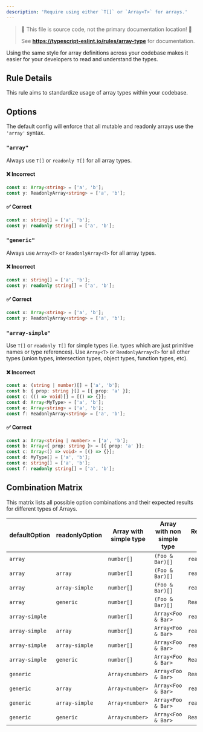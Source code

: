 ```yaml
---
description: 'Require using either `T[]` or `Array<T>` for arrays.'
---
```


> 🛑 This file is source code, not the primary documentation location! 🛑
>
> See **https://typescript-eslint.io/rules/array-type** for documentation.

Using the same style for array definitions across your codebase makes it easier for your developers to read and understand the types.

## Rule Details

This rule aims to standardize usage of array types within your codebase.

## Options

The default config will enforce that all mutable and readonly arrays use the `'array'` syntax.

### `"array"`

Always use `T[]` or `readonly T[]` for all array types.

<!--tabs-->

#### ❌ Incorrect

```ts
const x: Array<string> = ['a', 'b'];
const y: ReadonlyArray<string> = ['a', 'b'];
```

#### ✅ Correct

```ts
const x: string[] = ['a', 'b'];
const y: readonly string[] = ['a', 'b'];
```

### `"generic"`

Always use `Array<T>` or `ReadonlyArray<T>` for all array types.

<!--tabs-->

#### ❌ Incorrect

```ts
const x: string[] = ['a', 'b'];
const y: readonly string[] = ['a', 'b'];
```

#### ✅ Correct

```ts
const x: Array<string> = ['a', 'b'];
const y: ReadonlyArray<string> = ['a', 'b'];
```

### `"array-simple"`

Use `T[]` or `readonly T[]` for simple types (i.e. types which are just primitive names or type references).
Use `Array<T>` or `ReadonlyArray<T>` for all other types (union types, intersection types, object types, function types, etc).

<!--tabs-->

#### ❌ Incorrect

```ts
const a: (string | number)[] = ['a', 'b'];
const b: { prop: string }[] = [{ prop: 'a' }];
const c: (() => void)[] = [() => {}];
const d: Array<MyType> = ['a', 'b'];
const e: Array<string> = ['a', 'b'];
const f: ReadonlyArray<string> = ['a', 'b'];
```

#### ✅ Correct

```ts
const a: Array<string | number> = ['a', 'b'];
const b: Array<{ prop: string }> = [{ prop: 'a' }];
const c: Array<() => void> = [() => {}];
const d: MyType[] = ['a', 'b'];
const e: string[] = ['a', 'b'];
const f: readonly string[] = ['a', 'b'];
```

## Combination Matrix

This matrix lists all possible option combinations and their expected results for different types of Arrays.

| defaultOption  | readonlyOption | Array with simple type | Array with non simple type | Readonly array with simple type | Readonly array with non simple type |
| -------------- | -------------- | ---------------------- | -------------------------- | ------------------------------- | ----------------------------------- |
| `array`        |                | `number[]`             | `(Foo & Bar)[]`            | `readonly number[]`             | `readonly (Foo & Bar)[]`            |
| `array`        | `array`        | `number[]`             | `(Foo & Bar)[]`            | `readonly number[]`             | `readonly (Foo & Bar)[]`            |
| `array`        | `array-simple` | `number[]`             | `(Foo & Bar)[]`            | `readonly number[]`             | `ReadonlyArray<Foo & Bar>`          |
| `array`        | `generic`      | `number[]`             | `(Foo & Bar)[]`            | `ReadonlyArray<number>`         | `ReadonlyArray<Foo & Bar>`          |
| `array-simple` |                | `number[]`             | `Array<Foo & Bar>`         | `readonly number[]`             | `ReadonlyArray<Foo & Bar>`          |
| `array-simple` | `array`        | `number[]`             | `Array<Foo & Bar>`         | `readonly number[]`             | `readonly (Foo & Bar)[]`            |
| `array-simple` | `array-simple` | `number[]`             | `Array<Foo & Bar>`         | `readonly number[]`             | `ReadonlyArray<Foo & Bar>`          |
| `array-simple` | `generic`      | `number[]`             | `Array<Foo & Bar>`         | `ReadonlyArray<number>`         | `ReadonlyArray<Foo & Bar>`          |
| `generic`      |                | `Array<number>`        | `Array<Foo & Bar>`         | `ReadonlyArray<number>`         | `ReadonlyArray<Foo & Bar>`          |
| `generic`      | `array`        | `Array<number>`        | `Array<Foo & Bar>`         | `readonly number[]`             | `readonly (Foo & Bar)[]`            |
| `generic`      | `array-simple` | `Array<number>`        | `Array<Foo & Bar>`         | `readonly number[]`             | `ReadonlyArray<Foo & Bar>`          |
| `generic`      | `generic`      | `Array<number>`        | `Array<Foo & Bar>`         | `ReadonlyArray<number>`         | `ReadonlyArray<Foo & Bar>`          |
